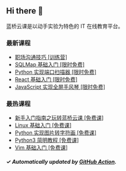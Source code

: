 ## Hi there 👋

蓝桥云课是以动手实验为特色的 IT 在线教育平台。

### 最新课程

<!-- LATEST:START -->
- [职场沟通技巧 [训练营]](https://www.lanqiao.cn/courses/9584/)
- [SQLMap 基础入门 [限时免费]](https://www.lanqiao.cn/courses/874/)
- [Python 实现端口扫描器 [限时免费]](https://www.lanqiao.cn/courses/495/)
- [React 基础入门 [限时免费]](https://www.lanqiao.cn/courses/1275/)
- [JavaScript 实现全屏手风琴 [限时免费]](https://www.lanqiao.cn/courses/2674/)
<!-- LATEST:END -->

### 最热课程

<!-- HOTEST:START -->
- [新手入门指南之玩转蓝桥云课 [免费课]](https://www.lanqiao.cn/courses/63/)
- [Linux 基础入门 [免费课]](https://www.lanqiao.cn/courses/1/)
- [Python 实现图片转字符画 [免费课]](https://www.lanqiao.cn/courses/370/)
- [Python3 简明教程 [免费课]](https://www.lanqiao.cn/courses/596/)
- [Vim 基础入门 [免费课]](https://www.lanqiao.cn/courses/2/)
<!-- HOTEST:END -->

##### ✓ Automatically updated by [GitHub Action](https://github.com/lanqiao-courses/.github/actions/workflows/update.yml).
